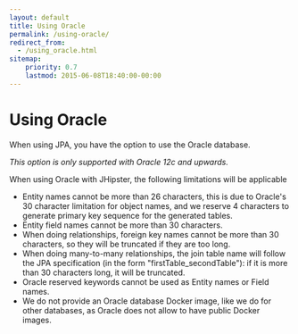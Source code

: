 ```yaml
---
layout: default
title: Using Oracle
permalink: /using-oracle/
redirect_from:
  - /using_oracle.html
sitemap:
    priority: 0.7
    lastmod: 2015-06-08T18:40:00-00:00
---
```


# <i class="fa fa-database"></i> Using Oracle

When using JPA, you have the option to use the Oracle database.

_This option is only supported with Oracle 12c and upwards._

When using Oracle with JHipster, the following limitations will be applicable

- Entity names cannot be more than 26 characters, this is due to Oracle's 30 character limitation for object names, and we reserve 4 characters to generate primary key sequence for the generated tables.
- Entity field names cannot be more than 30 characters.
- When doing relationships, foreign key names cannot be more than 30 characters, so they will be truncated if they are too long.
- When doing many-to-many relationships, the join table name will follow the JPA specification (in the form "firstTable_secondTable"): if it is more than 30 characters long, it will be truncated.
- Oracle reserved keywords cannot be used as Entity names or Field names.
- We do not provide an Oracle database Docker image, like we do for other databases, as Oracle does not allow to have public Docker images.
